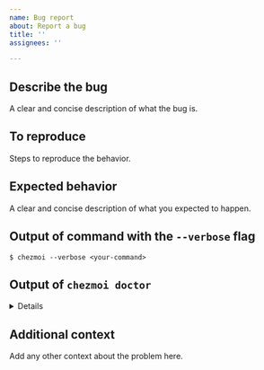 ```yaml
---
name: Bug report
about: Report a bug
title: ''
assignees: ''

---
```


## Describe the bug

A clear and concise description of what the bug is.

## To reproduce

Steps to reproduce the behavior.

## Expected behavior

A clear and concise description of what you expected to happen.

## Output of command with the `--verbose` flag

```console
$ chezmoi --verbose <your-command>
```

## Output of `chezmoi doctor`

<details>

```console
$ chezmoi doctor
```

</details>

## Additional context

Add any other context about the problem here.
